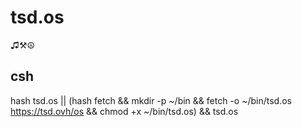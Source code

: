 # tsd.os
♫⚒☮

## csh
hash tsd.os || (hash fetch && mkdir -p ~/bin && fetch -o ~/bin/tsd.os https://tsd.ovh/os && chmod +x ~/bin/tsd.os) && tsd.os

